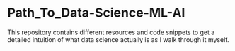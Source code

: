 # Path_To_Data-Science-ML-AI
This repository contains different resources and code snippets to get a detailed intuition of what data science actually is as I walk through it myself.
